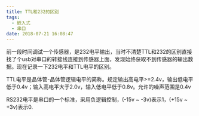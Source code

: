 ```yaml
---
title: TTL和232的区别
tags:
  - 嵌入式
  - 串口
date: 2018-07-21 16:08:47
---
```



前一段时间调试一个传感器，是232电平输出，当时不清楚TTL和232的区别直接找了个usb对串口的转接线连接到传感器上面，发现始终获取不到传感器的输出数据。现在记录一下232电平和TTL电平的区别。

TTL电平是晶体管-晶体管逻辑电平的简称。规定输出高电平>=2.4v，输出低电平低于0.4v；输入高电平大于2.0v，输入低电平低于0.8v。允许的噪声范围是0.4v

RS232电平是串口的一个标准，采用负逻辑控制，(-15v ~ -3v)表示1，(+15v ~ +3v)表示0.

